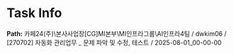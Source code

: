 # Task Info

**Path:** 카페24(주)\본사사업장\[CG]MI본부\MI인프라그룹\AI인프라4팀 / dwkim06 / [270702] 자동화 관리업무 _ 문제 파악 및 수정, 테스트 / 2025-08-01_00-00-00

